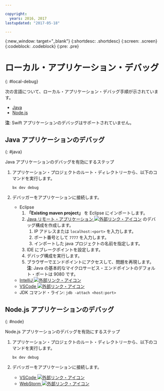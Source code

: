 ```yaml
---

copyright:
  years: 2016, 2017
lastupdated: "2017-05-18"

---
```

{:new_window: target="_blank"}
{:shortdesc: .shortdesc}
{:screen: .screen}
{:codeblock: .codeblock}
{:pre: .pre}

# ローカル・アプリケーション・デバッグ
{: #local-debug}

次の言語について、ローカル・アプリケーション・デバッグ手順が示されています。

* [Java](#java)
* [Node.js](#node)

**注**: Swift アプリケーションのデバッグはサポートされていません。

## Java アプリケーションのデバッグ
{: #java}

Java アプリケーションのデバッグを有効にするステップ

1. アプリケーション・プロジェクトのルート・ディレクトリーから、以下のコマンドを実行します。

	`bx dev debug`

2. デバッガーをアプリケーションに接続します。

	* Eclipse
      1. **「Existing maven project」** を Eclipse にインポートします。
      2. [Java リモート・アプリケーション ![外部リンク・アイコン](../icons/launch-glyph.svg "外部リンク・アイコン")](http://help.eclipse.org/neon/index.jsp?topic=%2Forg.eclipse.jdt.doc.user%2Ftasks%2Ftask-remotejava_launch_config.htm "外部リンク・アイコン") のデバッグ構成を作成します。
      		1. IP アドレスまたは `localhost:<port>` を入力します。  
      		2. ポート番号として `7777` を入力します。
      		3. インポートした java プロジェクトの名前を指定します。
      6. IDE にブレークポイントを設定します。
      7. デバッグ構成を実行します。
      8. ブラウザーでエンドポイントにアクセスして、問題を再現します。  
	   **注**: Java の基本的なマイクロサービス・エンドポイントのデフォルト・ポートは 9080 です。
	* [IntelliJ ![外部リンク・アイコン](../icons/launch-glyph.svg "外部リンク・アイコン")](https://www.jetbrains.com/help/idea/2016.3/run-debug-configuration-remote.html "外部リンク・アイコン")
	* [VSCode ![外部リンク・アイコン](../icons/launch-glyph.svg "外部リンク・アイコン")](https://marketplace.visualstudio.com/items?itemName=donjayamanne.javadebugge "外部リンク・アイコン")
	* JDK コマンド・ライン: `jdb -attach <host:port>`

## Node.js アプリケーションのデバッグ

{: #node}

Node.js アプリケーションのデバッグを有効にするステップ

1. アプリケーション・プロジェクトのルート・ディレクトリーから、以下のコマンドを実行します。

	`bx dev debug`

2. デバッガーをアプリケーションに接続します。
	* [VSCode ![外部リンク・アイコン](../icons/launch-glyph.svg "外部リンク・アイコン")](https://blog.docker.com/2016/07/live-debugging-docker/ "外部リンク・アイコン")
	* [WebStorm ![外部リンク・アイコン](../icons/launch-glyph.svg "外部リンク・アイコン")](https://blog.alexseifert.com/2016/10/25/debugging-node-js-in-a-docker-container-with-webstorm/ "外部リンク・アイコン")


<!--
## Swift application debugging - content from mike tunnicliffe
{: #swift}

Steps to enable debug for a Swift application:  

1. On the App server (or system where the Swift application will execute), you should start the 'lldb server':
 - `lldb-server platform -->
<!-- listen <port number>`
2. On the App server, build the Kitura-based server application using the debug configuration:
 - `swift build debug`
3. On the App server, start the Kitura-based server application:
 - `./build/debug/Kitura-Starter`
4. On the client system (also known as the host system), start the 'lldb client':
 - `lldb`
5. Configure lldb client to connect to lldb-server:
 - `(lldb) platform select remote-linux`
 - `(lldb) platform connect connect://<ip address server>:<port number server>`
6. Execute commands to debug remote program:
 - `(lldb) process attach -->
<!--pid 3626`
-->
